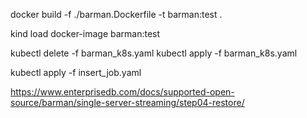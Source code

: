 docker build -f ./barman.Dockerfile -t barman:test .

kind load docker-image barman:test

kubectl delete -f barman_k8s.yaml
kubectl apply -f barman_k8s.yaml

kubectl apply -f insert_job.yaml

https://www.enterprisedb.com/docs/supported-open-source/barman/single-server-streaming/step04-restore/
